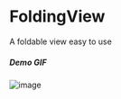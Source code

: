 # FoldingView
A foldable view easy to use


##### Demo GIF

![image](https://github.com/royliu1990/FoldingView/blob/master/demo.gif)